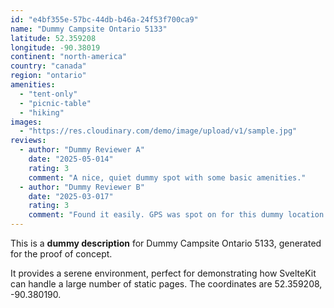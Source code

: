 ```yaml
---
id: "e4bf355e-57bc-44db-b46a-24f53f700ca9"
name: "Dummy Campsite Ontario 5133"
latitude: 52.359208
longitude: -90.38019
continent: "north-america"
country: "canada"
region: "ontario"
amenities:
  - "tent-only"
  - "picnic-table"
  - "hiking"
images:
  - "https://res.cloudinary.com/demo/image/upload/v1/sample.jpg"
reviews:
  - author: "Dummy Reviewer A"
    date: "2025-05-014"
    rating: 3
    comment: "A nice, quiet dummy spot with some basic amenities."
  - author: "Dummy Reviewer B"
    date: "2025-03-017"
    rating: 3
    comment: "Found it easily. GPS was spot on for this dummy location."
---
```


This is a **dummy description** for Dummy Campsite Ontario 5133, generated for the proof of concept.

It provides a serene environment, perfect for demonstrating how SvelteKit can handle a large number of static pages. The coordinates are 52.359208, -90.380190.
